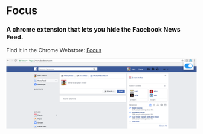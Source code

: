 # Focus

### A chrome extension that lets you hide the Facebook News Feed.

Find it in the Chrome Webstore: [Focus](https://chrome.google.com/webstore/detail/focus/bgkfhickopppfgehdekaeciapmflmjpf)


![Screen Shot](Img/ss.png)
